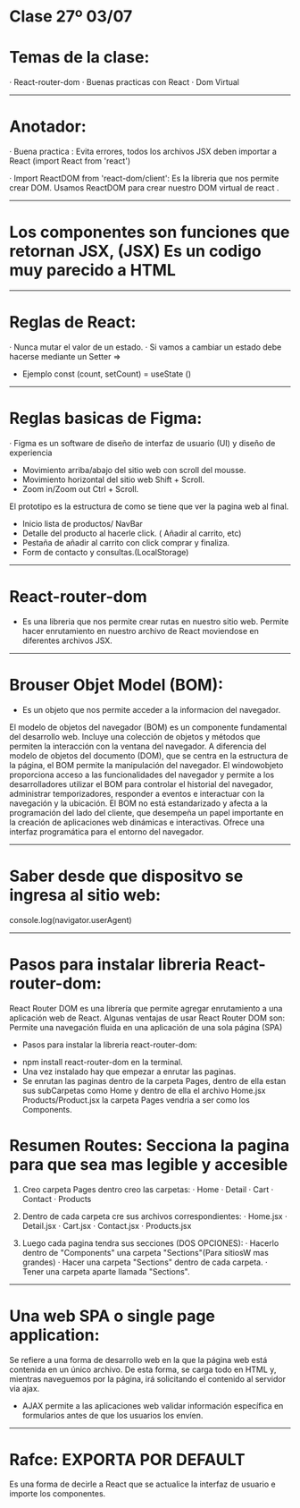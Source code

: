 # Clase 27º 03/07

# Temas de la clase:
· React-router-dom
· Buenas practicas con React
· Dom Virtual


----------------------------------------------------------------------------------------------------------------------------------------
# Anotador:

· Buena practica : Evita errores, todos los archivos JSX deben importar a React (import React from 'react') 

· Import ReactDOM from 'react-dom/client': Es la libreria que nos permite crear DOM. Usamos ReactDOM para crear nuestro DOM virtual de react .


----------------------------------------------------------------------------------------------------------------------------------------

# Los componentes son funciones que retornan JSX, (JSX) Es un codigo muy parecido a HTML

----------------------------------------------------------------------------------------------------------------------------------------

# Reglas de React:
· Nunca mutar el valor de un estado.
· Si vamos a cambiar un estado debe hacerse mediante un Setter =>
 - Ejemplo const (count, setCount) = useState ()

----------------------------------------------------------------------------------------------------------------------------------------
# Reglas basicas de Figma:
· Figma es un software de diseño de interfaz de usuario (UI) y diseño de experiencia
- Movimiento arriba/abajo del sitio web con scroll del mousse.
- Movimiento horizontal del sitio web Shift + Scroll.
- Zoom in/Zoom out Ctrl + Scroll.

El prototipo es la estructura de como se tiene que ver la pagina web al final.

- Inicio lista de productos/ NavBar
- Detalle del producto al hacerle click. ( Añadir al carrito, etc)
- Pestaña de añadir al carrito con click comprar y finaliza.
- Form de contacto y consultas.(LocalStorage)

----------------------------------------------------------------------------------------------------------------------------------------
# React-router-dom
- Es una libreria que nos permite crear rutas en nuestro sitio web.
Permite hacer enrutamiento en nuestro archivo de React moviendose en diferentes archivos JSX.

----------------------------------------------------------------------------------------------------------------------------------------

# Brouser Objet Model (BOM):
- Es un objeto que nos permite acceder a la informacion del navegador.
  
El modelo de objetos del navegador (BOM) es un componente fundamental del desarrollo web. Incluye una colección de objetos y métodos que permiten la interacción con la ventana del navegador. A diferencia del modelo de objetos del documento (DOM), que se centra en la estructura de la página, el BOM permite la manipulación del navegador. 
El windowobjeto proporciona acceso a las funcionalidades del navegador y permite a los desarrolladores utilizar el BOM para controlar el historial del navegador, administrar temporizadores, responder a eventos e interactuar con la navegación y la ubicación. 
El BOM no está estandarizado y afecta a la programación del lado del cliente, que desempeña un papel importante en la creación de aplicaciones web dinámicas e interactivas. Ofrece una interfaz programática para el entorno del navegador.

----------------------------------------------------------------------------------------------------------------------------------------

# Saber desde que dispositvo se ingresa al sitio web:
 console.log(navigator.userAgent)

----------------------------------------------------------------------------------------------------------------------------------------

# Pasos para instalar libreria React-router-dom:
React Router DOM es una librería que permite agregar enrutamiento a una aplicación web de React. 
Algunas ventajas de usar React Router DOM son: Permite una navegación fluida en una aplicación de una sola página (SPA)

* Pasos para instalar la libreria react-router-dom:

- npm install react-router-dom en la terminal.
- Una vez instalado hay que empezar a enrutar las paginas.
- Se enrutan las paginas dentro de la carpeta Pages, dentro de ella estan sus subCarpetas como Home y dentro de ella el archivo Home.jsx
  Products/Product.jsx la carpeta Pages vendria a ser como los Components.

# Resumen Routes: Secciona la pagina para que sea mas legible y accesible 

1) Creo carpeta Pages dentro creo las carpetas:
· Home
· Detail
· Cart
· Contact
· Products

2) Dentro de cada carpeta cre sus archivos correspondientes:
· Home.jsx
· Detail.jsx
· Cart.jsx
· Contact.jsx
· Products.jsx
3) Luego cada pagina tendra sus secciones (DOS OPCIONES):
· Hacerlo dentro de "Components" una carpeta "Sections"(Para sitiosW mas grandes)
· Hacer una carpeta "Sections" dentro de cada carpeta.
· Tener una carpeta aparte llamada "Sections".

----------------------------------------------------------------------------------------------------------------------------------------

# Una web SPA o single page application:
Se refiere a una forma de desarrollo web en la que la página web está contenida en un único archivo. 
De esta forma, se carga todo en HTML y, mientras naveguemos por la página, irá solicitando el contenido al servidor via ajax.
* AJAX permite a las aplicaciones web validar información específica en formularios antes de que los usuarios los envíen.


----------------------------------------------------------------------------------------------------------------------------------------

# Rafce: EXPORTA POR DEFAULT
Es una forma de decirle a React que se actualice la interfaz de usuario e importe los componentes.